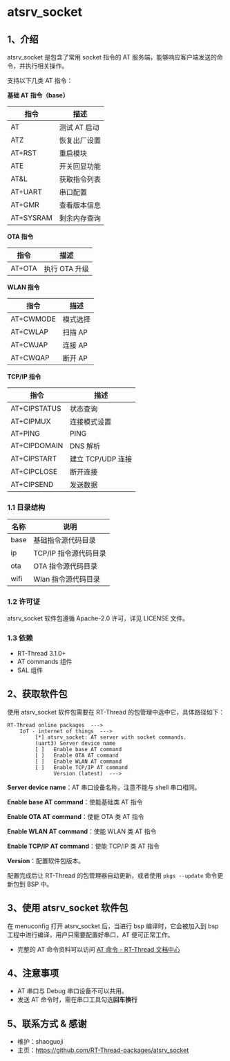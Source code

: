 # atsrv_socket

## 1、介绍

atsrv_socket 是包含了常用 socket 指令的 AT 服务端，能够响应客户端发送的命令，并执行相关操作。

支持以下几类 AT 指令：

**基础 AT 指令（base）**

|     指令     | 描述                 |
|--------------|----------------------|
| AT           | 测试 AT 启动         |
| ATZ          | 恢复出厂设置         |
| AT+RST       | 重启模块             |
| ATE          | 开关回显功能         |
| AT&L         | 获取指令列表         |
| AT+UART      | 串口配置             |
| AT+GMR       | 查看版本信息         |
| AT+SYSRAM    | 剩余内存查询         |

**OTA 指令**

|     指令     | 描述                 |
|--------------|----------------------|
| AT+OTA       | 执行 OTA 升级        |

**WLAN 指令**

|     指令     | 描述                 |
|--------------|----------------------|
| AT+CWMODE    | 模式选择             |
| AT+CWLAP     | 扫描 AP              |
| AT+CWJAP     | 连接 AP              |
| AT+CWQAP     | 断开 AP              |

**TCP/IP 指令**

|     指令     | 描述                 |
|--------------|----------------------|
| AT+CIPSTATUS | 状态查询             |
| AT+CIPMUX    | 连接模式设置         |
| AT+PING      | PING                 |
| AT+CIPDOMAIN | DNS 解析             |
| AT+CIPSTART  | 建立 TCP/UDP 连接    |
| AT+CIPCLOSE  | 断开连接             |
| AT+CIPSEND   | 发送数据             |

### 1.1 目录结构

| 名称  | 说明 |
| ---- | ---- |
| base | 基础指令源代码目录 |
| ip   | TCP/IP 指令源代码目录 |
| ota  | OTA 指令源代码目录 |
| wifi | Wlan 指令源代码目录 |

### 1.2 许可证

atsrv_socket 软件包遵循 Apache-2.0 许可，详见 LICENSE 文件。

### 1.3 依赖

- RT-Thread 3.1.0+
- AT commands 组件
- SAL 组件

## 2、获取软件包

使用 atsrv_socket 软件包需要在 RT-Thread 的包管理中选中它，具体路径如下：

```
RT-Thread online packages  --->
    IoT - internet of things  --->
         [*] atsrv_socket: AT server with socket commands.
         (uart3) Server device name
         [ ]   Enable base AT command
         [ ]   Enable OTA AT command
         [ ]   Enable WLAN AT command
         [ ]   Enable TCP/IP AT command
               Version (latest)  --->
```

**Server device name**：AT 串口设备名称，注意不能与 shell 串口相同。

**Enable base AT command**：使能基础类 AT 指令

**Enable OTA AT command**：使能 OTA 类 AT 指令

**Enable WLAN AT command**：使能 WLAN 类 AT 指令

**Enable TCP/IP AT command**：使能 TCP/IP 类 AT 指令

**Version**：配置软件包版本。

配置完成后让 RT-Thread 的包管理器自动更新，或者使用 `pkgs --update` 命令更新包到 BSP 中。

## 3、使用 atsrv_socket 软件包

在 menuconfig 打开 atsrv_socket 后，当进行 bsp 编译时，它会被加入到 bsp 工程中进行编译，用户只需要配置好串口，AT 便可正常工作。

* 完整的 AT 命令资料可以访问 [AT 命令 - RT-Thread 文档中心](https://www.rt-thread.org/document/site/programming-manual/at/at/)

## 4、注意事项

* AT 串口与 Debug 串口设备不可以共用。
* 发送 AT 命令时，需在串口工具勾选**回车换行**

## 5、联系方式 & 感谢

* 维护：shaoguoji
* 主页：https://github.com/RT-Thread-packages/atsrv_socket
